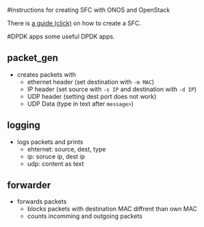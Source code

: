 #Instructions for creating SFC with ONOS and OpenStack

There is [a guide (click)](https://github.com/weichweich/sfc-onos-openstack/blob/master/INSTALL_sfc/guide.md) on how to create a SFC.

#DPDK apps
some useful DPDK apps.

## packet_gen

- creates packets with
    + ethernet header (set destination with `-m MAC`)
    + IP header (set source with `-s IP` and destination with `-d IP`)
    + UDP header (setting dest port does not work)
    + UDP Data (type in text after `message>`)

## logging

- logs packets and prints
    + ehternet: source, dest, type
    + ip: soruce ip, dest ip
    + udp: content as text

## forwarder

- forwards packets
    + blocks packets with destination MAC diffrent than own MAC
    + counts incomming and outgoing packets